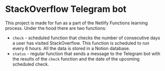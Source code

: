 # StackOverflow Telegram bot

This project is made for fun as a part of the Netlify Functions learning process. Under the hood there are two functions:

- `check` - scheduled function that checks the number of consecutive days a user has visited StackOverflow. This function is scheduled to run every 6 hours. All the data is stored in a Notion database.
- `status` - regular function that sends a message to the Telegram bot with the results of the `check` function and the date of the upcoming scheduled check.

<!-- Last updated: Sat Aug 12 21:01:00 2023 -->